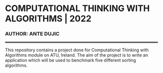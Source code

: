 # COMPUTATIONAL THINKING WITH ALGORITHMS | 2022
### AUTHOR: ANTE DUJIC
<hr style="border:2px solid gray"> </hr>

This repository contains a project done for Computational Thinking with Algorithms module on ATU, Ireland. The aim of the project is to write an application which will be used to benchmark five different sorting algorithms. 